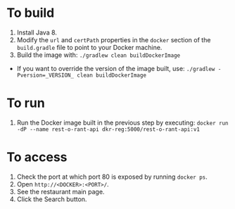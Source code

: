 # To build

1. Install Java 8.
1. Modify the `url` and `certPath` properties in the `docker` section of the `build.gradle` file to point to your Docker machine.
1. Build the image with: `./gradlew clean buildDockerImage`
  * If you want to override the version of the image built, use: `./gradlew -Pversion=_VERSION_ clean buildDockerImage`

# To run

1. Run the Docker image built in the previous step by executing: `docker run -dP --name rest-o-rant-api dkr-reg:5000/rest-o-rant-api:v1`

# To access

1. Check the port at which port 80 is exposed by running `docker ps`.
1. Open `http://<DOCKER>:<PORT>/`.
1. See the restaurant main page.
1. Click the Search button.
